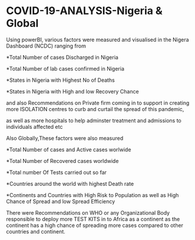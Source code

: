# COVID-19-ANALYSIS-Nigeria & Global

Using powerBI, various factors were measured and visualised in the Nigera Dashboard (NCDC) ranging from

*Total Number of cases Discharged in Nigeria

*Total Number of lab cases confirmed in Nigeria

*States in Nigeria with Highest No of Deaths

*States in Nigeria with High and low Recovery Chance

and also Recommendations on Private firm coming in to support in creating more ISOLATION centres to curb and curtail the spread of this pandemic, 

as well as more hospitals to help adminster treatment and admissions to individuals affected etc

Also Globally,These factors were also measured

*Total Number of cases and Active cases worlwide

*Total Number of Recovered cases worldwide

*Total number Of Tests carried out so far

*Countries around the world with highest Death rate

*Continents and Countries with High Risk to Population as well as High Chance of Spread and low Spread Efficiency

There were Recommendations on WHO or any Organizational Body responsible to deploy more TEST KITS in to Africa as a continent as the continent 
has a high chance of spreading more cases compared to other countries and continent.
